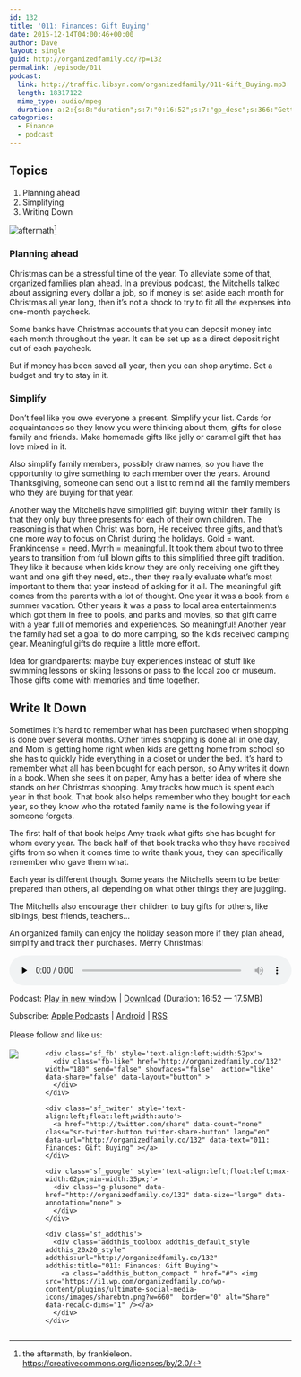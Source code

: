 ```yaml
---
id: 132
title: '011: Finances: Gift Buying'
date: 2015-12-14T04:00:46+00:00
author: Dave
layout: single
guid: http://organizedfamily.co/?p=132
permalink: /episode/011
podcast:
  link: http://traffic.libsyn.com/organizedfamily/011-Gift_Buying.mp3
  length: 18317122
  mime_type: audio/mpeg
  duration: a:2:{s:8:"duration";s:7:"0:16:52";s:7:"gp_desc";s:366:"Getting and receiving gifts is one of the major focuses for Christmas. Keepting track of what you have purchased, for whom and paying for it all can be quite a task. In this episode of the Organized Family we discuss some tricks which can help you keep on top of the gift giving aspect of the holidays and how it can help you reduce stress and enjoy the season more.";}
categories:
  - Finance
  - podcast
---
```

## Topics

  1. Planning ahead
  2. Simplifying
  3. Writing Down 

<img src="https://i1.wp.com/organizedfamily.co/wp-content/uploads/2015/12/aftermath.jpg?w=660" alt="aftermath" data-recalc-dims="1" />[^license] 

### Planning ahead

Christmas can be a stressful time of the year. To alleviate some of that, organized families plan ahead. In a previous podcast, the Mitchells talked about assigning every dollar a job, so if money is set aside each month for Christmas all year long, then it&#8217;s not a shock to try to fit all the expenses into one-month paycheck.

Some banks have Christmas accounts that you can deposit money into each month throughout the year. It can be set up as a direct deposit right out of each paycheck.

But if money has been saved all year, then you can shop anytime. Set a budget and try to stay in it.

### Simplify

Don&#8217;t feel like you owe everyone a present. Simplify your list. Cards for acquaintances so they know you were thinking about them, gifts for close family and friends. Make homemade gifts like jelly or caramel gift that has love mixed in it.

Also simplify family members, possibly draw names, so you have the opportunity to give something to each member over the years. Around Thanksgiving, someone can send out a list to remind all the family members who they are buying for that year.

Another way the Mitchells have simplified gift buying within their family is that they only buy three presents for each of their own children. The reasoning is that when Christ was born, He received three gifts, and that&#8217;s one more way to focus on Christ during the holidays. Gold = want. Frankincense = need. Myrrh = meaningful. It took them about two to three years to transition from full blown gifts to this simplified three gift tradition. They like it because when kids know they are only receiving one gift they want and one gift they need, etc., then they really evaluate what&#8217;s most important to them that year instead of asking for it all. The meaningful gift comes from the parents with a lot of thought. One year it was a book from a summer vacation. Other years it was a pass to local area entertainments which got them in free to pools, and parks and movies, so that gift came with a year full of memories and experiences. So meaningful! Another year the family had set a goal to do more camping, so the kids received camping gear. Meaningful gifts do require a little more effort.

Idea for grandparents: maybe buy experiences instead of stuff like swimming lessons or skiing lessons or pass to the local zoo or museum. Those gifts come with memories and time together.

## Write It Down

Sometimes it&#8217;s hard to remember what has been purchased when shopping is done over several months. Other times shopping is done all in one day, and Mom is getting home right when kids are getting home from school so she has to quickly hide everything in a closet or under the bed. It&#8217;s hard to remember what all has been bought for each person, so Amy writes it down in a book. When she sees it on paper, Amy has a better idea of where she stands on her Christmas shopping. Amy tracks how much is spent each year in that book. That book also helps remember who they bought for each year, so they know who the rotated family name is the following year if someone forgets.

The first half of that book helps Amy track what gifts she has bought for whom every year. The back half of that book tracks who they have received gifts from so when it comes time to write thank yous, they can specifically remember who gave them what.

Each year is different though. Some years the Mitchells seem to be better prepared than others, all depending on what other things they are juggling.

The Mitchells also encourage their children to buy gifts for others, like siblings, best friends, teachers&#8230;

An organized family can enjoy the holiday season more if they plan ahead, simplify and track their purchases. Merry Christmas!

[^license]:    
    the aftermath, by frankieleon. https://creativecommons.org/licenses/by/2.0/

<div class="powerpress_player" id="powerpress_player_5332">
  <audio class="wp-audio-shortcode" id="audio-132-12" preload="none" style="width: 100%;" controls="controls"><source type="audio/mpeg" src="http://traffic.libsyn.com/organizedfamily/011-Gift_Buying.mp3?_=12" /><a href="http://traffic.libsyn.com/organizedfamily/011-Gift_Buying.mp3">http://traffic.libsyn.com/organizedfamily/011-Gift_Buying.mp3</a></audio>
</div>

<p class="powerpress_links powerpress_links_mp3">
  Podcast: <a href="http://traffic.libsyn.com/organizedfamily/011-Gift_Buying.mp3" class="powerpress_link_pinw" target="_blank" title="Play in new window" onclick="return powerpress_pinw('http://organizedfamily.co/?powerpress_pinw=132-podcast');" rel="nofollow">Play in new window</a> | <a href="http://traffic.libsyn.com/organizedfamily/011-Gift_Buying.mp3" class="powerpress_link_d" title="Download" rel="nofollow" download="011-Gift_Buying.mp3">Download</a> (Duration: 16:52 &#8212; 17.5MB)
</p>

<p class="powerpress_links powerpress_subscribe_links">
  Subscribe: <a href="https://itunes.apple.com/us/podcast/organized-family/id1047979605?mt=2&ls=1#episodeGuid=http%3A%2F%2Forganizedfamily.co%2F%3Fp%3D132" class="powerpress_link_subscribe powerpress_link_subscribe_itunes" title="Subscribe on Apple Podcasts" rel="nofollow">Apple Podcasts</a> | <a href="http://subscribeonandroid.com/organizedfamily.co/feed/podcast" class="powerpress_link_subscribe powerpress_link_subscribe_android" title="Subscribe on Android" rel="nofollow">Android</a> | <a href="http://organizedfamily.co/feed/podcast" class="powerpress_link_subscribe powerpress_link_subscribe_rss" title="Subscribe via RSS" rel="nofollow">RSS</a>
</p>

<div class='sfsi_Sicons' style='width: 100%; display: inline-block; vertical-align: middle; text-align:left'>
  <div style='margin:0px 8px 0px 0px; line-height: 24px'>
    <span>Please follow and like us:</span>
  </div>
  
  <div class='sfsi_socialwpr'>
    <div class='sf_subscrbe' style='text-align:left;float:left;width:64px'>
      <a href="http://www.specificfeeds.com/widget/emailsubscribe/MTc5ODgx/OA==/" target="_blank"><img src="https://i2.wp.com/organizedfamily.co/wp-content/plugins/ultimate-social-media-icons/images/follow_subscribe.png?w=660" data-recalc-dims="1" /></a>
    </div>
    
    <div class='sf_fb' style='text-align:left;width:52px'>
      <div class="fb-like" href="http://organizedfamily.co/132" width="180" send="false" showfaces="false"  action="like" data-share="false" data-layout="button" >
      </div>
    </div>
    
    <div class='sf_twiter' style='text-align:left;float:left;width:auto'>
      <a href="http://twitter.com/share" data-count="none" class="sr-twitter-button twitter-share-button" lang="en" data-url="http://organizedfamily.co/132" data-text="011: Finances: Gift Buying" ></a>
    </div>
    
    <div class='sf_google' style='text-align:left;float:left;max-width:62px;min-width:35px;'>
      <div class="g-plusone" data-href="http://organizedfamily.co/132" data-size="large" data-annotation="none" >
      </div>
    </div>
    
    <div class='sf_addthis'>
      <div class="addthis_toolbox addthis_default_style addthis_20x20_style" addthis:url="http://organizedfamily.co/132" addthis:title="011: Finances: Gift Buying">
        <a class="addthis_button_compact " href="#"> <img src="https://i1.wp.com/organizedfamily.co/wp-content/plugins/ultimate-social-media-icons/images/sharebtn.png?w=660"  border="0" alt="Share" data-recalc-dims="1" /></a>
      </div>
    </div>
  </div>
</div>